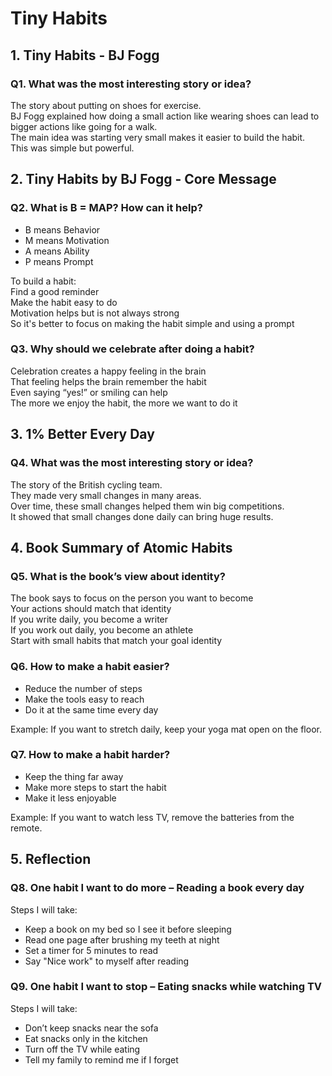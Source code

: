 # Tiny Habits

## 1. Tiny Habits - BJ Fogg

### Q1. What was the most interesting story or idea?

The story about putting on shoes for exercise.  
BJ Fogg explained how doing a small action like wearing shoes can lead to bigger actions like going for a walk.  
The main idea was starting very small makes it easier to build the habit.  
This was simple but powerful.

## 2. Tiny Habits by BJ Fogg - Core Message

### Q2. What is B = MAP? How can it help?

- B means Behavior  
- M means Motivation  
- A means Ability  
- P means Prompt

To build a habit:  
Find a good reminder  
Make the habit easy to do  
Motivation helps but is not always strong  
So it's better to focus on making the habit simple and using a prompt

### Q3. Why should we celebrate after doing a habit?

Celebration creates a happy feeling in the brain  
That feeling helps the brain remember the habit  
Even saying “yes!” or smiling can help  
The more we enjoy the habit, the more we want to do it

## 3. 1% Better Every Day

### Q4. What was the most interesting story or idea?

The story of the British cycling team.  
They made very small changes in many areas.  
Over time, these small changes helped them win big competitions.  
It showed that small changes done daily can bring huge results.

## 4. Book Summary of Atomic Habits

### Q5. What is the book’s view about identity?

The book says to focus on the person you want to become  
Your actions should match that identity  
If you write daily, you become a writer  
If you work out daily, you become an athlete  
Start with small habits that match your goal identity

### Q6. How to make a habit easier?

- Reduce the number of steps  
- Make the tools easy to reach  
- Do it at the same time every day

Example: If you want to stretch daily, keep your yoga mat open on the floor.

### Q7. How to make a habit harder?

- Keep the thing far away  
- Make more steps to start the habit  
- Make it less enjoyable

Example: If you want to watch less TV, remove the batteries from the remote.

## 5. Reflection

### Q8. One habit I want to do more – Reading a book every day

Steps I will take:  
- Keep a book on my bed so I see it before sleeping  
- Read one page after brushing my teeth at night  
- Set a timer for 5 minutes to read  
- Say "Nice work" to myself after reading

### Q9. One habit I want to stop – Eating snacks while watching TV

Steps I will take:  
- Don’t keep snacks near the sofa  
- Eat snacks only in the kitchen  
- Turn off the TV while eating  
- Tell my family to remind me if I forget
